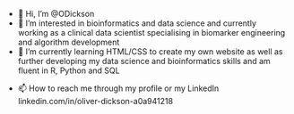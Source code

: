 - 👋 Hi, I’m @ODickson
- 👀 I’m interested in bioinformatics and data science and currently working as a clinical data scientist specialising in biomarker engineering and algorithm development
- 🌱 I’m currently learning HTML/CSS to create my own website as well as further developing my data science and bioinformatics skills and am fluent in R, Python and SQL
<!---- 💞️ I’m looking to collaborate on ...--->
- 📫 How to reach me through my profile or my LinkedIn linkedin.com/in/oliver-dickson-a0a941218 

<!---
ODickson/ODickson is a ✨ special ✨ repository because its `README.md` (this file) appears on your GitHub profile.
You can click the Preview link to take a look at your changes.
--->
